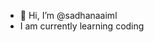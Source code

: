 - 👋 Hi, I’m @sadhanaaiml
- I am currently learning coding

<!---
sadhanaaiml/sadhanaaiml is a ✨ special ✨ repository because its `README.md` (this file) appears on your GitHub profile.
You can click the Preview link to take a look at your changes.
--->
